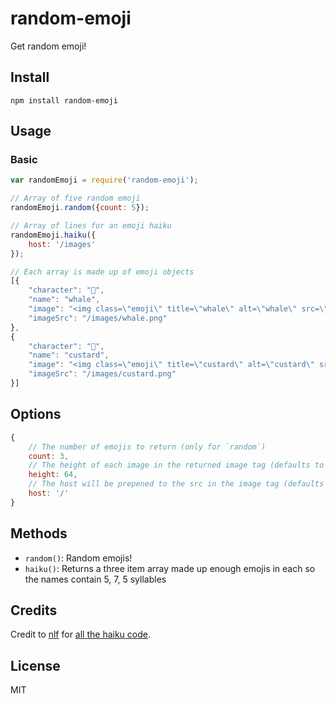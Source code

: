 random-emoji
=================

Get random emoji!


## Install

`npm install random-emoji`

## Usage

### Basic

```js
var randomEmoji = require('random-emoji');

// Array of five random emoji
randomEmoji.random({count: 5});

// Array of lines for an emoji haiku
randomEmoji.haiku({
    host: '/images'
});

// Each array is made up of emoji objects
[{
    "character": "🐳",
    "name": "whale",
    "image": "<img class=\"emoji\" title=\"whale\" alt=\"whale\" src=\"/images/whale.png\" height=\"64\" />",
    "imageSrc": "/images/whale.png"
},
{
    "character": "🍮",
    "name": "custard",
    "image": "<img class=\"emoji\" title=\"custard\" alt=\"custard\" src=\"/images/custard.png\" height=\"64\" />",
    "imageSrc": "/images/custard.png"
}]
```

## Options

```js
{
    // The number of emojis to return (only for `random`)
    count: 3,
    // The height of each image in the returned image tag (defaults to '64')
    height: 64,
    // The host will be prepened to the src in the image tag (defaults to '/')
    host: '/'
}
```

## Methods

- `random()`: Random emojis!
- `haiku()`: Returns a three item array made up enough emojis in each so the names contain 5, 7, 5 syllables


## Credits

Credit to [nlf](https://github.com/nlf) for [all the haiku code](https://github.com/lukekarrys/emoji-fortune/commit/6de54504f8c505bc66f8ec0df2dfef74b0da248c).


## License

MIT